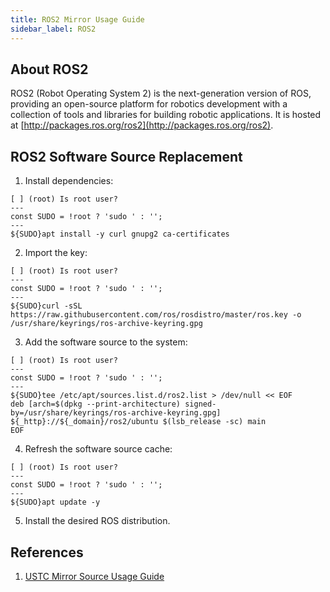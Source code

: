 ```yaml
---
title: ROS2 Mirror Usage Guide
sidebar_label: ROS2
---
```


## About ROS2

ROS2 (Robot Operating System 2) is the next-generation version of ROS, providing an open-source platform for robotics development with a collection of tools and libraries for building robotic applications. It is hosted at [http://packages.ros.org/ros2](http://packages.ros.org/ros2).

## ROS2 Software Source Replacement

1. Install dependencies:

```shell varcode
[ ] (root) Is root user?
---
const SUDO = !root ? 'sudo ' : '';
---
${SUDO}apt install -y curl gnupg2 ca-certificates
```

2. Import the key:

```shell varcode
[ ] (root) Is root user?
---
const SUDO = !root ? 'sudo ' : '';
---
${SUDO}curl -sSL https://raw.githubusercontent.com/ros/rosdistro/master/ros.key -o /usr/share/keyrings/ros-archive-keyring.gpg
```

3. Add the software source to the system:

```shell varcode
[ ] (root) Is root user?
---
const SUDO = !root ? 'sudo ' : '';
---
${SUDO}tee /etc/apt/sources.list.d/ros2.list > /dev/null << EOF
deb [arch=$(dpkg --print-architecture) signed-by=/usr/share/keyrings/ros-archive-keyring.gpg] ${_http}://${_domain}/ros2/ubuntu $(lsb_release -sc) main
EOF
```

4. Refresh the software source cache:

```shell varcode
[ ] (root) Is root user?
---
const SUDO = !root ? 'sudo ' : '';
---
${SUDO}apt update -y
```

5. Install the desired ROS distribution.

## References

1. [USTC Mirror Source Usage Guide](https://mirrors.ustc.edu.cn/help/ros2.html)